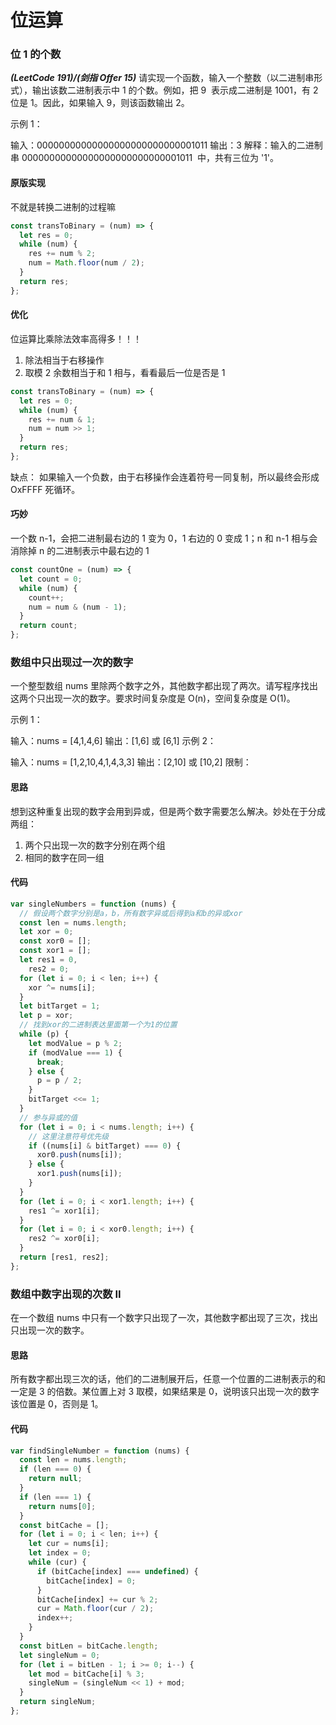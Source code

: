# 位运算

### 位 1 的个数

**_(LeetCode 191)/(剑指 Offer 15)_**
请实现一个函数，输入一个整数（以二进制串形式），输出该数二进制表示中 1 的个数。例如，把 9  表示成二进制是 1001，有 2 位是 1。因此，如果输入 9，则该函数输出 2。

示例 1：

输入：00000000000000000000000000001011
输出：3
解释：输入的二进制串 00000000000000000000000000001011  中，共有三位为 '1'。

#### 原版实现

不就是转换二进制的过程嘛

```js
const transToBinary = (num) => {
  let res = 0;
  while (num) {
    res += num % 2;
    num = Math.floor(num / 2);
  }
  return res;
};
```

#### 优化

位运算比乘除法效率高得多！！！

1. 除法相当于右移操作
2. 取模 2 余数相当于和 1 相与，看看最后一位是否是 1

```js
const transToBinary = (num) => {
  let res = 0;
  while (num) {
    res += num & 1;
    num = num >> 1;
  }
  return res;
};
```

缺点： 如果输入一个负数，由于右移操作会连着符号一同复制，所以最终会形成 OxFFFF 死循环。

#### 巧妙

一个数 n-1，会把二进制最右边的 1 变为 0，1 右边的 0 变成 1；n 和 n-1 相与会消除掉 n 的二进制表示中最右边的 1

```js
const countOne = (num) => {
  let count = 0;
  while (num) {
    count++;
    num = num & (num - 1);
  }
  return count;
};
```

### 数组中只出现过一次的数字

一个整型数组 nums 里除两个数字之外，其他数字都出现了两次。请写程序找出这两个只出现一次的数字。要求时间复杂度是 O(n)，空间复杂度是 O(1)。

示例 1：

输入：nums = [4,1,4,6]
输出：[1,6] 或 [6,1]
示例 2：

输入：nums = [1,2,10,4,1,4,3,3]
输出：[2,10] 或 [10,2]
限制：

#### 思路

想到这种重复出现的数字会用到异或，但是两个数字需要怎么解决。妙处在于分成两组：

1. 两个只出现一次的数字分别在两个组
2. 相同的数字在同一组

#### 代码

```js
var singleNumbers = function (nums) {
  // 假设两个数字分别是a，b，所有数字异或后得到a和b的异或xor
  const len = nums.length;
  let xor = 0;
  const xor0 = [];
  const xor1 = [];
  let res1 = 0,
    res2 = 0;
  for (let i = 0; i < len; i++) {
    xor ^= nums[i];
  }
  let bitTarget = 1;
  let p = xor;
  // 找到xor的二进制表达里面第一个为1的位置
  while (p) {
    let modValue = p % 2;
    if (modValue === 1) {
      break;
    } else {
      p = p / 2;
    }
    bitTarget <<= 1;
  }
  // 参与异或的值
  for (let i = 0; i < nums.length; i++) {
    // 这里注意符号优先级
    if ((nums[i] & bitTarget) === 0) {
      xor0.push(nums[i]);
    } else {
      xor1.push(nums[i]);
    }
  }
  for (let i = 0; i < xor1.length; i++) {
    res1 ^= xor1[i];
  }
  for (let i = 0; i < xor0.length; i++) {
    res2 ^= xor0[i];
  }
  return [res1, res2];
};
```

### 数组中数字出现的次数 II

在一个数组 nums 中只有一个数字只出现了一次，其他数字都出现了三次，找出只出现一次的数字。

#### 思路

所有数字都出现三次的话，他们的二进制展开后，任意一个位置的二进制表示的和一定是 3 的倍数。某位置上对 3 取模，如果结果是 0，说明该只出现一次的数字该位置是 0，否则是 1。

#### 代码

```js
var findSingleNumber = function (nums) {
  const len = nums.length;
  if (len === 0) {
    return null;
  }
  if (len === 1) {
    return nums[0];
  }
  const bitCache = [];
  for (let i = 0; i < len; i++) {
    let cur = nums[i];
    let index = 0;
    while (cur) {
      if (bitCache[index] === undefined) {
        bitCache[index] = 0;
      }
      bitCache[index] += cur % 2;
      cur = Math.floor(cur / 2);
      index++;
    }
  }
  const bitLen = bitCache.length;
  let singleNum = 0;
  for (let i = bitLen - 1; i >= 0; i--) {
    let mod = bitCache[i] % 3;
    singleNum = (singleNum << 1) + mod;
  }
  return singleNum;
};
```
